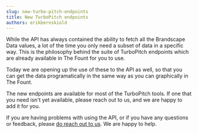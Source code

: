 ```yaml
---
slug: new-turbo-pitch-endpoints
title: New TurboPitch endpoints
authors: erikbernskiold
---
```


While the API has always contained the ability to fetch all the Brandscape Data values, a lot of the time you only need
a subset of data in a specific way. This is the philosophy behind the suite of TurboPitch endpoints which are already
available in The Fount for you to use.

Today we are opening up the use of these to the API as well, so that you can get the data programatically
in the same way as you can graphically in The Fount.

The new endpoints are available for most of the TurboPitch tools. If one that you need isn't yet available, please reach
out to us, and we are happy to add it for you.

If you are having problems with using the API, or if you have any questions or feedback,
please [do reach out to us](mailto:support@bernskioldmedia.com). We are happy to help.
